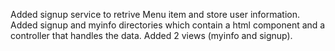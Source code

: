 Added signup service to retrive Menu item and store user information.
Added signup and myinfo directories which contain a html component and a
controller that handles the data.
Added 2 views (myinfo and signup).